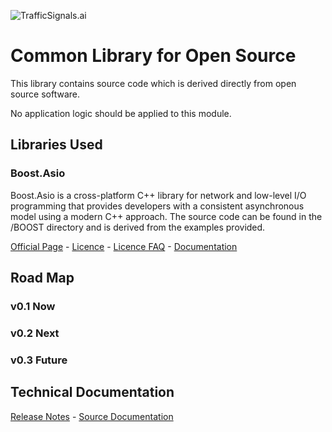 ![TrafficSignals.ai](resources/TrafficSignals-ai.png)

# Common Library for Open Source

This library contains source code which is derived directly from open source software. 

No application logic should be applied to this module. 

## Libraries Used

### Boost.Asio

Boost.Asio is a cross-platform C++ library for network and low-level I/O programming that provides developers with a consistent asynchronous model using a modern C++ approach. The source code can be found in the /BOOST directory and is derived from the examples provided. 

[Official Page](https://www.boost.org/doc/libs/1_76_0/doc/html/boost_asio.html) - [Licence](BOOST/BOOST_LICENSE_1_0.txt) - [Licence FAQ](https://www.boost.org/users/license.html#FAQ) - [Documentation](https://www.boost.org/doc/libs/1_76_0/doc/html/boost_asio/reference.html)

## Road Map

### v0.1 Now
 
### v0.2 Next

### v0.3 Future

## Technical Documentation

[Release Notes](ReleaseNotes.md) - [Source Documentation](html/index.html)
